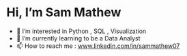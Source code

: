# Hi, I’m Sam Mathew
- 👀 I’m interested in Python , SQL , Visualization
- 🌱 I’m currently learning to be a Data Analyst
- 📫 How to reach me : www.linkedin.com/in/sammathew07
